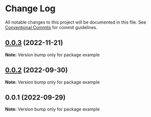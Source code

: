 # Change Log

All notable changes to this project will be documented in this file.
See [Conventional Commits](https://conventionalcommits.org) for commit guidelines.

## [0.0.3](https://github.com/kacperkapusciak/semantic-release-playground/compare/example@0.0.2...example@0.0.3) (2022-11-21)

**Note:** Version bump only for package example

## [0.0.2](https://github.com/kacperkapusciak/semantic-release-playground/compare/example@0.0.1...example@0.0.2) (2022-09-30)

**Note:** Version bump only for package example

## 0.0.1 (2022-09-29)

**Note:** Version bump only for package example
